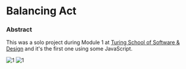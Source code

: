 # Balancing Act

### Abstract
This was a solo project during Module 1 at [Turing School of Software & Design](https://turing.io/) and it's the first one using some JavaScript.

![1](/img/balanging1.jpg)
![1](/img/balanging2.jpg)
